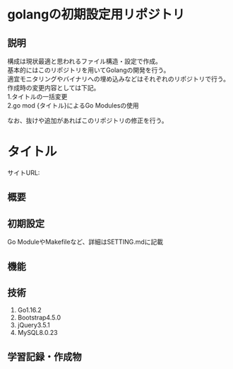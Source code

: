 # golangの初期設定用リポジトリ
## 説明
構成は現状最適と思われるファイル構造・設定で作成。  
基本的にはこのリポジトリを用いてGolangの開発を行う。  
適宜モニタリングやバイナリへの埋め込みなどはそれぞれのリポジトリで行う。  
作成時の変更内容としては下記。  
1.タイトルの一括変更  
2.go mod {タイトル}によるGo Modulesの使用  

なお、抜けや追加があればこのリポジトリの修正を行う。  

# タイトル

サイトURL:

## 概要

## 初期設定

<p>Go ModuleやMakefileなど、詳細はSETTING.mdに記載</p>

## 機能

## 技術

1. Go1.16.2
2. Bootstrap4.5.0
3. jQuery3.5.1
4. MySQL8.0.23

## 学習記録・作成物
